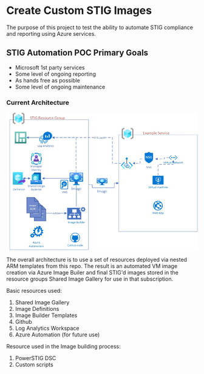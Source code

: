 # Create Custom STIG Images

The purpose of this project to test the ability to automate STIG compliance and reporting using Azure services. 

## STIG Automation POC Primary Goals
- Microsoft 1st party services
- Some level of ongoing reporting
- As hands free as possible
- Some level of ongoing maintenance

### Current Architecture
![](./images/architecture.jpg)

The overall architecture is to use a set of resources deployed via nested ARM templates from this repo. The result is an automated VM image creation via Azure Image Builer and final STIG'd images stored in the resource groups Shared Image Gallery for use in that subscription.

Basic resources used:

1. Shared Image Gallery
2. Image Definitions
3. Image Builder Templates
4. Github
5. Log Analytics Workspace
6. Azure Automation (for future use)

Resource used in the Image building process:

1. PowerSTIG DSC
2. Custom scripts